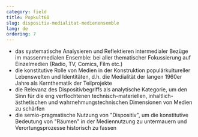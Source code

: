 ```yaml
---
category: field
title: Popkult60
slug: dispositiv-medialitat-medienensemble
lang: de
ordering: 7
---
```

- das systematische Analysieren und Reflektieren intermedialer Bezüge im massenmedialen Ensemble: bei aller thematischer Fokussierung auf Einzelmedien (Radio, TV, Comics, Film etc.)
- die konstitutive Rolle von Medien in der Konstruktion populärkultureller Lebenswelten und Identitäten, d.h. die Medialität der langen 1960er Jahre als Kernthematik der Teilprojekte
- die Relevanz des Dispositivbegriffs als analytische Kategorie, um den Sinn für die eng verflochtenen technisch-materiellen, inhaltlich-ästhetischen und wahrnehmungstechnischen Dimensionen von Medien zu schärfen
- die semio-pragmatische Nutzung von "Dispositiv", um die konstitutive Bedeutung von "Räumen" in der Mediennutzung zu untermauern und Verortungsprozesse historisch zu fassen
